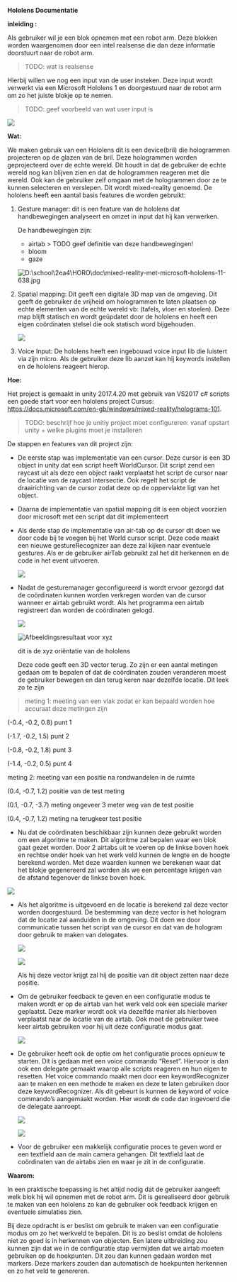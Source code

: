 **Hololens Documentatie**

**inleiding :**

Als gebruiker wil je een blok opnemen met een robot arm. Deze blokken worden
waargenomen door een intel realsense die dan deze informatie doorstuurt naar de
robot arm. 

> TODO: wat is realsense

Hierbij willen we nog een input van de user insteken. Deze input
wordt verwerkt via een Microsoft Hololens 1 en doorgestuurd naar de robot arm om
zo het juiste blokje op te nemen.

> TODO: geef voorbeeld van wat user input is

![](media/83b10f5c9c219c4e822b426620acda8d.png)

**Wat:**

We maken gebruik van een Hololens dit is een device(bril) die hologrammen
projecteren op de glazen van de bril. Deze hologrammen worden geprojecteerd over
de echte wereld. Dit houdt in dat de gebruiker de echte wereld nog kan blijven
zien en dat de hologrammen reageren met die wereld. Ook kan de gebruiker zelf
omgaan met de hologrammen door ze te kunnen selecteren en verslepen. Dit wordt 
mixed-reality genoemd. De hololens heeft een aantal basis features die worden gebruikt:

1.  Gesture manager: dit is een feature van de hololens dat handbewegingen
    analyseert en omzet in input dat hij kan verwerken. 
    
    De handbewegingen zijn:
    - airtab > TODO geef definitie van deze handbewegingen!
    - bloom
    - gaze

    ![D:\\school\\2ea4\\HORO\\doc\\mixed-reality-met-microsoft-hololens-11-638.jpg](media/3d7ba9116a30d182120839e3a690e649.jpg)

2.  Spatial mapping: Dit geeft een digitale 3D map van de omgeving. Dit geeft de
    gebruiker de vrijheid om hologrammen te laten plaatsen op echte elementen
    van de echte wereld vb: (tafels, vloer en stoelen). Deze map blijft statisch
    en wordt geüpdatet door de hololens en heeft een eigen coördinaten stelsel
    die ook statisch word bijgehouden.

    ![](media/5539c94a01b495840e72c7f31433c663.jpg)

3.  Voice Input: De hololens heeft een ingebouwd voice input lib die luistert
    via zijn micro. Als de gebruiker deze lib aanzet kan hij keywords instellen
    en de hololens reageert hierop.

**Hoe:**

Het project is gemaakt in unity 2017.4.20 met gebruik van VS2017 c\# scripts een
goede start voor een hololens project Cursus:
<https://docs.microsoft.com/en-gb/windows/mixed-reality/holograms-101>.

> TODO: beschrijf hoe je unitiy project moet configureren: vanaf opstart unity + welke plugins moet je installeren

De stappen en features van dit project zijn:

-   De eerste stap was implementatie van een cursor. Deze cursor is een 3D
    object in unity dat een script heeft WorldCursor. Dit script zend een
    raycast uit als deze een object raakt verplaatst het script de cursor naar
    de locatie van de raycast intersectie. Ook regelt het script de
    draairichting van de cursor zodat deze op de oppervlakte ligt van het
    object.

-   Daarna de implementatie van spatial mapping dit is een object voorzien door
    microsoft met een script dat dit implementeert

-   Als derde stap de implementatie van air-tab op de cursor dit doen we door
    code bij te voegen bij het World cursor script. Deze code maakt een nieuwe
    gestureRecognizer aan deze zal kijken naar eventuele gestures. Als er de
    gebruiker airTab gebruikt zal het dit herkennen en de code in het event
    uitvoeren.

    ![](media/16fff27520838b4efb46b97756adce30.png)

-   Nadat de gesturemanager geconfigureerd is wordt ervoor gezorgd dat de
    coördinaten kunnen worden verkregen worden van de cursor wanneer er airtab
    gebruikt wordt. Als het programma een airtab registreert dan worden de
    coördinaten gelogd.

    ![](media/be2007e27743d37792379238490244ff.png)

    ![Afbeeldingsresultaat voor xyz](media/329fd3b89755d3f0bb60404a13f865f2.jpg)

    dit is de xyz oriëntatie van de hololens

    Deze code geeft een 3D vector terug. Zo zijn er een aantal metingen gedaan
    om te bepalen of dat de coördinaten zouden veranderen moest de gebruiker
    bewegen en dan terug keren naar dezelfde locatie. Dit leek zo te zijn

>   meting 1: meeting van een vlak zodat er kan bepaald worden hoe accuraat deze
>   metingen zijn

(-0.4, -0.2, 0.8) punt 1

(-1.7, -0.2, 1.5) punt 2

(-0.8, -0.2, 1.8) punt 3

(-1.4, -0.2, 0.5) punt 4

meting 2: meeting van een positie na rondwandelen in de ruimte

(0.4, -0.7, 1.2) positie van de test meting

(0.1, -0.7, -3.7) meting ongeveer 3 meter weg van de test positie

(0.4, -0.7, 1.2) meting na terugkeer test positie

-   Nu dat de coördinaten beschikbaar zijn kunnen deze gebruikt worden om een
    algoritme te maken. Dit algoritme zal bepalen waar een blok gaat gezet
    worden. Door 2 airtabs uit te voeren op de linkse boven hoek en rechtse
    onder hoek van het werk veld kunnen de lengte en de hoogte berekend worden.
    Met deze waarden kunnen we berekenen waar dat het blokje gegenereerd zal
    worden als we een percentage krijgen van de afstand tegenover de linkse
    boven hoek.

![](media/3855fff6967339fa1b4b86d38a0a5e7d.png)

-   Als het algoritme is uitgevoerd en de locatie is berekend zal deze vector
    worden doorgestuurd. De bestemming van deze vector is het hologram dat de
    locatie zal aanduiden in de omgeving. Dit doen we door communicatie tussen
    het script van de cursor en dat van de hologram door gebruik te maken van
    delegates.

    ![](media/bac7b97111058721b70c0b4a95cb600b.png)

    ![](media/7e6ca465c7f5b781c43b413a786bf168.png)

    Als hij deze vector krijgt zal hij de positie van dit object zetten naar
    deze positie.

-   Om de gebruiker feedback te geven en een configuratie modus te maken wordt
    er op de airtab van het werk veld ook een speciale marker geplaatst. Deze
    marker wordt ook via dezelfde manier als hierboven verplaatst naar de
    locatie van de airtab. Ook moet de gebruiker twee keer airtab gebruiken voor
    hij uit deze configuratie modus gaat.

    ![](media/258087991ca1e7d3592c3cb53b0d5760.png)

-   De gebruiker heeft ook de optie om het configuratie proces opnieuw te
    starten. Dit is gedaan met een voice commando “Reset”. Hiervoor is dan ook
    een delegate gemaakt waarop alle scripts reageren en hun eigen te resetten.
    Het voice commando maakt men door een keywordRecognizer aan te maken en een
    methode te maken en deze te laten gebruiken door deze keywordRecognizer. Als
    dit gebeurt is kunnen de keyword of voice commando’s aangemaakt worden. Hier
    wordt de code dan ingevoerd die de delegate aanroept.

    ![](media/47d3adf8ec80344ac10c9be8695b98c1.png)

    ![](media/da26ecc3c3a3ce551e280e8488534b1b.png)

-   Voor de gebruiker een makkelijk configuratie proces te geven word er een
    textfield aan de main camera gehangen. Dit textfield laat de coördinaten van
    de airtabs zien en waar je zit in de configuratie.

**Waarom:**

In een praktische toepassing is het altijd nodig dat de gebruiker aangeeft welk
blok hij wil opnemen met de robot arm. Dit is gerealiseerd door gebruik te maken
van een hololens zo kan de gebruiker ook feedback krijgen en eventuele
simulaties zien.

Bij deze opdracht is er beslist om gebruik te maken van een configuratie modus
om zo het werkveld te bepalen. Dit is zo beslist omdat de hololens niet zo goed
is in herkennen van objecten. Een latere uitbreiding zou kunnen zijn dat we in
de configuratie stap vermijden dat we airtab moeten gebruiken op de hoekpunten.
Dit zou dan kunnen gedaan worden met markers. Deze markers zouden dan
automatisch de hoekpunten herkennen en zo het veld te genereren.
